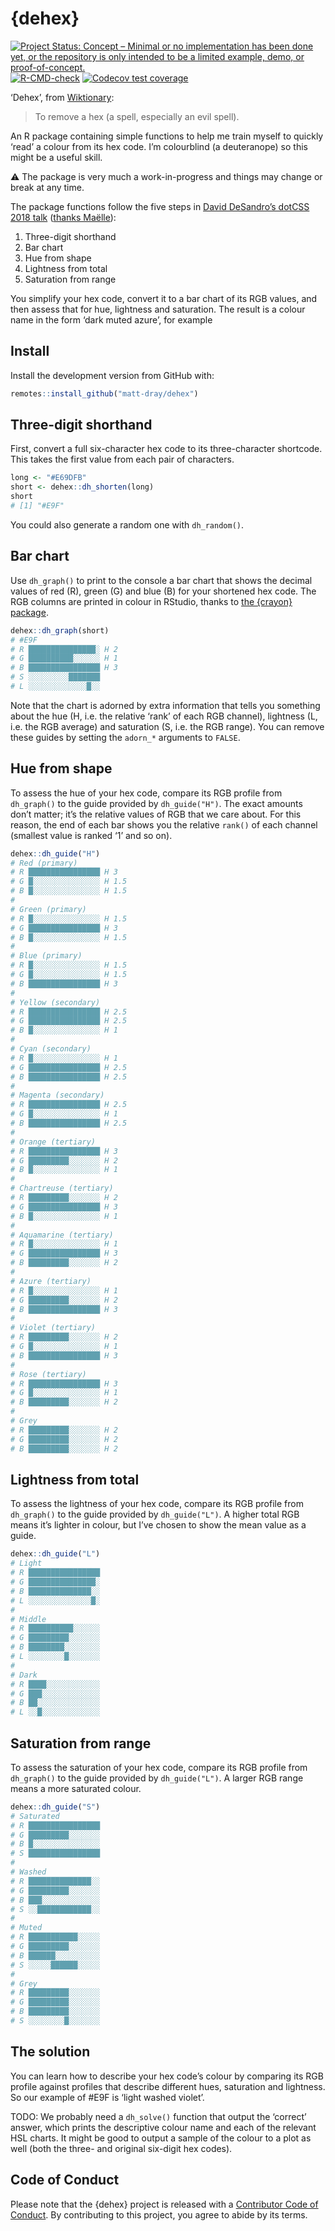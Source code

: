
<!-- README.md is generated from README.Rmd. Please edit that file -->

# {dehex}

<!-- badges: start -->

[![Project Status: Concept – Minimal or no implementation has been done
yet, or the repository is only intended to be a limited example, demo,
or
proof-of-concept.](https://www.repostatus.org/badges/latest/concept.svg)](https://www.repostatus.org/#concept)
[![R-CMD-check](https://github.com/matt-dray/dehex/workflows/R-CMD-check/badge.svg)](https://github.com/matt-dray/dehex/actions)
[![Codecov test
coverage](https://codecov.io/gh/matt-dray/dehex/branch/main/graph/badge.svg)](https://codecov.io/gh/matt-dray/dehex?branch=main)
<!-- badges: end -->

‘Dehex’, from [Wiktionary](https://en.wiktionary.org/wiki/dehex):

> To remove a hex (a spell, especially an evil spell).

An R package containing simple functions to help me train myself to
quickly ‘read’ a colour from its hex code. I’m colourblind (a
deuteranope) so this might be a useful skill.

⚠ The package is very much a work-in-progress and things may change or
break at any time.

The package functions follow the five steps in [David DeSandro’s dotCSS
2018 talk](https://metafizzy.co/blog/read-color-hex-codes/) ([thanks
Maëlle](https://twitter.com/ma_salmon/status/1420726230194794496?s=20)):

1.  Three-digit shorthand
2.  Bar chart
3.  Hue from shape
4.  Lightness from total
5.  Saturation from range

You simplify your hex code, convert it to a bar chart of its RGB values,
and then assess that for hue, lightness and saturation. The result is a
colour name in the form ‘dark muted azure’, for example

## Install

Install the development version from GitHub with:

``` r
remotes::install_github("matt-dray/dehex")
```

## Three-digit shorthand

First, convert a full six-character hex code to its three-character
shortcode. This takes the first value from each pair of characters.

``` r
long <- "#E69DFB"
short <- dehex::dh_shorten(long)
short
# [1] "#E9F"
```

You could also generate a random one with `dh_random()`.

## Bar chart

Use `dh_graph()` to print to the console a bar chart that shows the
decimal values of red (R), green (G) and blue (B) for your shortened hex
code. The RGB columns are printed in colour in RStudio, thanks to [the
{crayon} package](https://github.com/r-lib/crayon).

``` r
dehex::dh_graph(short)
# #E9F
# R ███████████████░ H 2
# G ██████████░░░░░░ H 1
# B ████████████████ H 3
# S ░░░░░░░░░███████
# L ░░░░░░░░░░░░░█░░
```

Note that the chart is adorned by extra information that tells you
something about the hue (H, i.e. the relative ‘rank’ of each RGB
channel), lightness (L, i.e. the RGB average) and saturation (S,
i.e. the RGB range). You can remove these guides by setting the
`adorn_*` arguments to `FALSE`.

## Hue from shape

To assess the hue of your hex code, compare its RGB profile from
`dh_graph()` to the guide provided by `dh_guide("H")`. The exact amounts
don’t matter; it’s the relative values of RGB that we care about. For
this reason, the end of each bar shows you the relative `rank()` of each
channel (smallest value is ranked ‘1’ and so on).

``` r
dehex::dh_guide("H")
# Red (primary)
# R ████████████████ H 3
# G █░░░░░░░░░░░░░░░ H 1.5
# B █░░░░░░░░░░░░░░░ H 1.5
# 
# Green (primary)
# R █░░░░░░░░░░░░░░░ H 1.5
# G ████████████████ H 3
# B █░░░░░░░░░░░░░░░ H 1.5
# 
# Blue (primary)
# R █░░░░░░░░░░░░░░░ H 1.5
# G █░░░░░░░░░░░░░░░ H 1.5
# B ████████████████ H 3
# 
# Yellow (secondary)
# R ████████████████ H 2.5
# G ████████████████ H 2.5
# B █░░░░░░░░░░░░░░░ H 1
# 
# Cyan (secondary)
# R █░░░░░░░░░░░░░░░ H 1
# G ████████████████ H 2.5
# B ████████████████ H 2.5
# 
# Magenta (secondary)
# R ████████████████ H 2.5
# G █░░░░░░░░░░░░░░░ H 1
# B ████████████████ H 2.5
# 
# Orange (tertiary)
# R ████████████████ H 3
# G █████████░░░░░░░ H 2
# B █░░░░░░░░░░░░░░░ H 1
# 
# Chartreuse (tertiary)
# R █████████░░░░░░░ H 2
# G ████████████████ H 3
# B █░░░░░░░░░░░░░░░ H 1
# 
# Aquamarine (tertiary)
# R █░░░░░░░░░░░░░░░ H 1
# G ████████████████ H 3
# B █████████░░░░░░░ H 2
# 
# Azure (tertiary)
# R █░░░░░░░░░░░░░░░ H 1
# G █████████░░░░░░░ H 2
# B ████████████████ H 3
# 
# Violet (tertiary)
# R █████████░░░░░░░ H 2
# G █░░░░░░░░░░░░░░░ H 1
# B ████████████████ H 3
# 
# Rose (tertiary)
# R ████████████████ H 3
# G █░░░░░░░░░░░░░░░ H 1
# B █████████░░░░░░░ H 2
# 
# Grey
# R █████████░░░░░░░ H 2
# G █████████░░░░░░░ H 2
# B █████████░░░░░░░ H 2
```

## Lightness from total

To assess the lightness of your hex code, compare its RGB profile from
`dh_graph()` to the guide provided by `dh_guide("L")`. A higher total
RGB means it’s lighter in colour, but I’ve chosen to show the mean value
as a guide.

``` r
dehex::dh_guide("L")
# Light
# R ████████████████
# G ███████████████░
# B ██████████████░░
# L ░░░░░░░░░░░░░░█░
# 
# Middle
# R ██████████░░░░░░
# G █████████░░░░░░░
# B ████████░░░░░░░░
# L ░░░░░░░░█░░░░░░░
# 
# Dark
# R ████░░░░░░░░░░░░
# G ███░░░░░░░░░░░░░
# B ██░░░░░░░░░░░░░░
# L ░░█░░░░░░░░░░░░░
```

## Saturation from range

To assess the saturation of your hex code, compare its RGB profile from
`dh_graph()` to the guide provided by `dh_guide("L")`. A larger RGB
range means a more saturated colour.

``` r
dehex::dh_guide("S")
# Saturated
# R ████████████████
# G █████████░░░░░░░
# B █░░░░░░░░░░░░░░░
# S ████████████████
# 
# Washed
# R ██████████████░░
# G █████████░░░░░░░
# B ███░░░░░░░░░░░░░
# S ░░████████████░░
# 
# Muted
# R ███████████░░░░░
# G █████████░░░░░░░
# B ██████░░░░░░░░░░
# S ░░░░░██████░░░░░
# 
# Grey
# R █████████░░░░░░░
# G █████████░░░░░░░
# B █████████░░░░░░░
# S ░░░░░░░░█░░░░░░░
```

## The solution

You can learn how to describe your hex code’s colour by comparing its
RGB profile against profiles that describe different hues, saturation
and lightness. So our example of \#E9F is ‘light washed violet’.

TODO: We probably need a `dh_solve()` function that output the ‘correct’
answer, which prints the descriptive colour name and each of the
relevant HSL charts. It might be good to output a sample of the colour
to a plot as well (both the three- and original six-digit hex codes).

## Code of Conduct

Please note that the {dehex} project is released with a [Contributor
Code of
Conduct](https://contributor-covenant.org/version/2/0/CODE_OF_CONDUCT.html).
By contributing to this project, you agree to abide by its terms.
